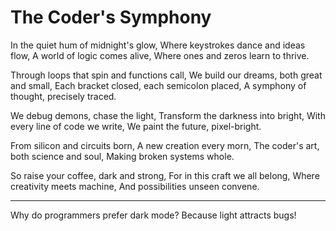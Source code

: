 # The Coder's Symphony

In the quiet hum of midnight's glow,
Where keystrokes dance and ideas flow,
A world of logic comes alive,
Where ones and zeros learn to thrive.

Through loops that spin and functions call,
We build our dreams, both great and small,
Each bracket closed, each semicolon placed,
A symphony of thought, precisely traced.

We debug demons, chase the light,
Transform the darkness into bright,
With every line of code we write,
We paint the future, pixel-bright.

From silicon and circuits born,
A new creation every morn,
The coder's art, both science and soul,
Making broken systems whole.

So raise your coffee, dark and strong,
For in this craft we all belong,
Where creativity meets machine,
And possibilities unseen convene.

---

Why do programmers prefer dark mode? Because light attracts bugs!
